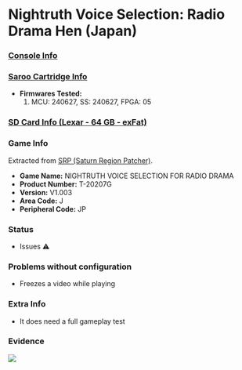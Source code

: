 # Nightruth Voice Selection: Radio Drama Hen (Japan)

### [Console Info](../../../../../Info/Consoles/VA13/README.md)

### [Saroo Cartridge Info](../../../../../Info/Cartridges/RetroGameParadiseStore/1.32F/README.md)

- <b>Firmwares Tested:</b>
  1. MCU: 240627, SS: 240627, FPGA: 05

### [SD Card Info (Lexar - 64 GB - exFat)](../../../../../Info/SdCards/Lexar/64GB/exfat/README.md)

### Game Info

Extracted from [SRP (Saturn Region Patcher)](https://segaxtreme.net/resources/saturn-region-patcher.81/download).

- <b>Game Name:</b> NIGHTRUTH VOICE SELECTION FOR RADIO DRAMA
- <b>Product Number:</b> T-20207G
- <b>Version:</b> V1.003
- <b>Area Code:</b> J
- <b>Peripheral Code:</b> JP

### Status

- Issues :warning:

### Problems without configuration

- Freezes a video while playing

### Extra Info

- It does need a full gameplay test

### Evidence

[![](https://img.youtube.com/vi/vawR0N6KlL4/0.jpg)](https://www.youtube.com/watch?v=vawR0N6KlL4)
